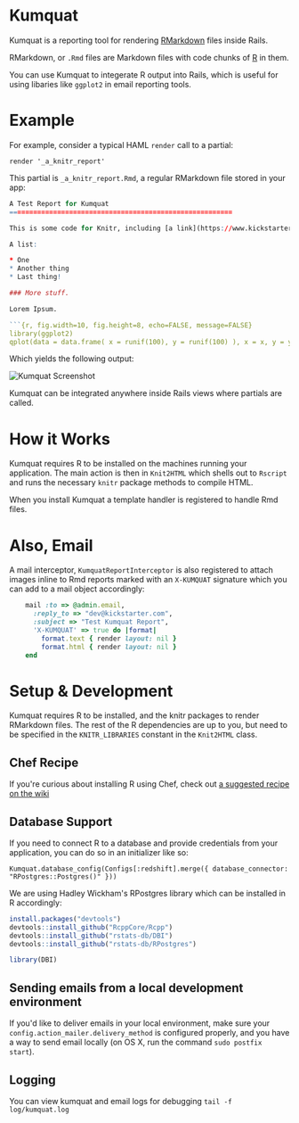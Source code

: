 # Kumquat

Kumquat is a reporting tool for rendering [RMarkdown](http://kbroman.org/knitr_knutshell/pages/Rmarkdown.html) files inside Rails.

RMarkdown, or `.Rmd` files are Markdown files with code chunks of [R](http://r-project.org/) in them.

You can use Kumquat to integerate R output into Rails, which is useful for using libaries like `ggplot2` in email reporting tools.

# Example

For example, consider a typical HAML `render` call to a partial:

`render '_a_knitr_report'`

This partial is `_a_knitr_report.Rmd`, a regular RMarkdown file stored in your app:

```r
A Test Report for Kumquat
========================================================

This is some code for Knitr, including [a link](https://www.kickstarter.com).

A list:

* One
* Another thing
* Last thing!

### More stuff.

Lorem Ipsum.

```{r, fig.width=10, fig.height=8, echo=FALSE, message=FALSE}
library(ggplot2)
qplot(data = data.frame( x = runif(100), y = runif(100) ), x = x, y = y)
```

Which yields the following output:

![Kumquat Screenshot](https://ksr-ugc.imgix.net/assets/003/462/965/08a6aecce8d70673600920f20b80260e_original.png?v=1426711514&w=700&fit=max&auto=format&lossless=true&s=a5d29734ce223f8797f896614e46398e "Kumquat in Action")

Kumquat can be integrated anywhere inside Rails views where partials are called.

# How it Works

Kumquat requires R to be installed on the machines running your application. The main action is then in `Knit2HTML` which shells out to `Rscript` and runs the necessary `knitr` package methods to compile HTML. 

When you install Kumquat a template handler is registered to handle Rmd files.

# Also, Email

A mail interceptor, `KumquatReportInterceptor` is also registered to attach images inline to Rmd reports marked with an `X-KUMQUAT` signature which you can add to a mail object accordingly:

```ruby
    mail :to => @admin.email,
      :reply_to => "dev@kickstarter.com",
      :subject => "Test Kumquat Report",
      'X-KUMQUAT' => true do |format|
        format.text { render layout: nil }
        format.html { render layout: nil }
    end
```

# Setup & Development

Kumquat requires R to be installed, and the knitr packages to render RMarkdown files. The rest of the R dependencies are up to you, but need to be specified in the `KNITR_LIBRARIES` constant in the `Knit2HTML` class.

## Chef Recipe
If you're curious about installing R using Chef, check out [a suggested recipe on the wiki](https://github.com/kickstarter/kumquat/wiki/Suggested-Chef-Recipe)

## Database Support
If you need to connect R to a database and provide credentials from your application, you can do so in an initializer like so:
```
Kumquat.database_config(Configs[:redshift].merge({ database_connector: "RPostgres::Postgres()" }))
```

We are using Hadley Wickham's RPostgres library which can be installed in R accordingly:

```R
install.packages("devtools")
devtools::install_github("RcppCore/Rcpp")
devtools::install_github("rstats-db/DBI")
devtools::install_github("rstats-db/RPostgres")

library(DBI)
```

## Sending emails from a local development environment

If you'd like to deliver emails in your local environment, make sure your `config.action_mailer.delivery_method` is configured properly, and you have a way to send email locally (on OS X, run the command `sudo postfix start`).

## Logging
You can view kumquat and email logs for debugging `tail -f log/kumquat.log`
